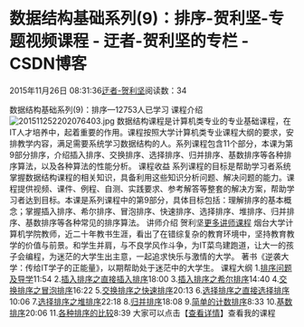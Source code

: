 
# 数据结构基础系列(9)：排序-贺利坚-专题视频课程 - 迂者-贺利坚的专栏 - CSDN博客

2015年11月26日 08:31:36[迂者-贺利坚](https://me.csdn.net/sxhelijian)阅读数：34


数据结构基础系列(9)：排序—12753人已学习
课程介绍
![201511252202076403.jpg](https://img-bss.csdn.net/201511252202076403.jpg)
数据结构课程是计算机类专业的专业基础课程，在IT人才培养中，起着重要的作用。课程按照大学计算机类专业课程大纲的要求，安排教学内容，满足需要系统学习数据结构的人。系列课程包含11个部分，本课为第9部分排序，介绍插入排序、交换排序、选择排序、归并排序、基数排序等各种排序算法，以及各种算法的性能分析。
课程收益
系列课程的目标是帮助学习者系统掌握数据结构课程的相关知识，具备利用这些知识分析问题、解决问题的能力。课程提供视频、课件、例程、自测、实践要求、参考解答等整套的解决方案，帮助学习者达到目标。本课是系列课程中的第9部分，具体目标包括：理解排序的基本概念；掌握插入排序、希尔排序、冒泡排序、快速排序、选择排序、堆排序、归并排序、基数排序等各种常见的排序算法。
讲师介绍
贺利坚[更多讲师课程](https://edu.csdn.net/lecturer/82?utm_source=blog2edu)
烟台大学计算机学院教师，近二十年教书生涯，看出了在错综复杂的教育环境中，坚持教育教学的价值与前景。和学生并肩，与不良学风作斗争，为IT菜鸟建跑道，让大一的孩子会编程，为迷茫的大学生出主意，一起追求快乐与激情的大学。
著书《逆袭大学：传给IT学子的正能量》，以期帮助处于迷茫中的大学生。
课程大纲
1.[排序问题及导学](https://edu.csdn.net/course/play/1710/26655?utm_source=blog2edu)11:54
2.[插入排序之直接插入排序](https://edu.csdn.net/course/play/1710/26656?utm_source=blog2edu)18:00
3.[插入排序之希尔排序](https://edu.csdn.net/course/play/1710/26657?utm_source=blog2edu)14:40
4.[交换排序之冒泡排序](https://edu.csdn.net/course/play/1710/26658?utm_source=blog2edu)16:22
5.[交换排序之快速排序](https://edu.csdn.net/course/play/1710/26659?utm_source=blog2edu)20:13
6.[选择排序之直接选择排序](https://edu.csdn.net/course/play/1710/26660?utm_source=blog2edu)10:06
7.[选择排序之堆排序](https://edu.csdn.net/course/play/1710/26661?utm_source=blog2edu)22:18
8.[归并排序](https://edu.csdn.net/course/play/1710/26662?utm_source=blog2edu)18:08
9.[简单的计数排序](https://edu.csdn.net/course/play/1710/26663?utm_source=blog2edu)8:33
10.[基数排序](https://edu.csdn.net/course/play/1710/26664?utm_source=blog2edu)20:06
11.[各种排序的比较](https://edu.csdn.net/course/play/1710/26665?utm_source=blog2edu)8:39
大家可以点击【[查看详情](https://edu.csdn.net/course/detail/1710?utm_source=blog2edu)】查看我的课程

